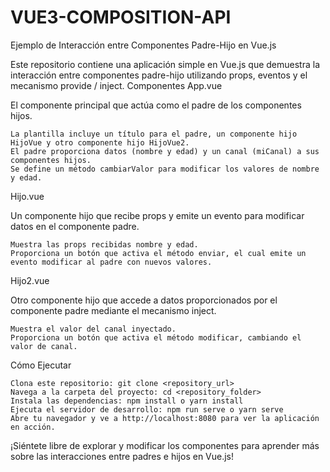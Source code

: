 # VUE3-COMPOSITION-API

Ejemplo de Interacción entre Componentes Padre-Hijo en Vue.js

Este repositorio contiene una aplicación simple en Vue.js que demuestra la interacción entre componentes padre-hijo utilizando props, eventos y el mecanismo provide / inject.
Componentes
App.vue

El componente principal que actúa como el padre de los componentes hijos.

    La plantilla incluye un título para el padre, un componente hijo HijoVue y otro componente hijo HijoVue2.
    El padre proporciona datos (nombre y edad) y un canal (miCanal) a sus componentes hijos.
    Se define un método cambiarValor para modificar los valores de nombre y edad.

Hijo.vue

Un componente hijo que recibe props y emite un evento para modificar datos en el componente padre.

    Muestra las props recibidas nombre y edad.
    Proporciona un botón que activa el método enviar, el cual emite un evento modificar al padre con nuevos valores.

Hijo2.vue

Otro componente hijo que accede a datos proporcionados por el componente padre mediante el mecanismo inject.

    Muestra el valor del canal inyectado.
    Proporciona un botón que activa el método modificar, cambiando el valor de canal.

Cómo Ejecutar

    Clona este repositorio: git clone <repository_url>
    Navega a la carpeta del proyecto: cd <repository_folder>
    Instala las dependencias: npm install o yarn install
    Ejecuta el servidor de desarrollo: npm run serve o yarn serve
    Abre tu navegador y ve a http://localhost:8080 para ver la aplicación en acción.

¡Siéntete libre de explorar y modificar los componentes para aprender más sobre las interacciones entre padres e hijos en Vue.js!
